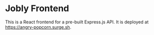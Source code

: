 # Jobly Frontend

This is a React frontend for a pre-built Express.js API. It is deployed at https://angry-popcorn.surge.sh.
